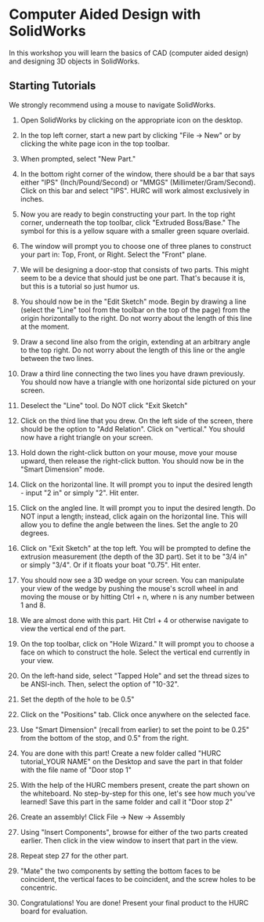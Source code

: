 # Computer Aided Design with SolidWorks

In this workshop you will learn the basics of CAD (computer aided design) and designing 3D objects in SolidWorks.

## Starting Tutorials

We strongly recommend using a mouse to navigate SolidWorks.

1. Open SolidWorks by clicking on the appropriate icon on the desktop.

2. In the top left corner, start a new part by clicking "File -> New" or by clicking the white page icon in the top toolbar.

3. When prompted, select "New Part."

4. In the bottom right corner of the window, there should be a bar that says either "IPS" (Inch/Pound/Second) or "MMGS" (Millimeter/Gram/Second). Click on this bar and select "IPS". HURC will work almost exclusively in inches.

5. Now you are ready to begin constructing your part. In the top right corner, underneath the top toolbar, click "Extruded Boss/Base." The symbol for this is a yellow square with a smaller green square overlaid.

6. The window will prompt you to choose one of three planes to construct your part in: Top, Front, or Right. Select the "Front" plane.

7. We will be designing a door-stop that consists of two parts. This might seem to be a device that should just be one part. That's because it is, but this is a tutorial so just humor us.

8. You should now be in the "Edit Sketch" mode. Begin by drawing a line (select the "Line" tool from the toolbar on the top of the page) from the origin horizontally to the right. Do not worry about the length of this line at the moment.

9. Draw a second line also from the origin, extending at an arbitrary angle to the top right. Do not worry about the length of this line or the angle between the two lines.

10. Draw a third line connecting the two lines you have drawn previously. You should now have a triangle with one horizontal side pictured on your screen.

11. Deselect the "Line" tool. Do NOT click "Exit Sketch"

12. Click on the third line that you drew. On the left side of the screen, there should be the option to "Add Relation". Click on "vertical." You should now have a right triangle on your screen.

13. Hold down the right-click button on your mouse, move your mouse upward, then release the right-click button. You should now be in the "Smart Dimension" mode.

14. Click on the horizontal line. It will prompt you to input the desired length - input "2 in" or simply "2". Hit enter.

15. Click on the angled line. It will prompt you to input the desired length. Do NOT input a length; instead, click again on the horizontal line. This will allow you to define the angle between the lines. Set the angle to 20 degrees.

16. Click on "Exit Sketch" at the top left. You will be prompted to define the extrusion measurement (the depth of the 3D part). Set it to be "3/4 in" or simply "3/4". Or if it floats your boat "0.75". Hit enter.

17. You should now see a 3D wedge on your screen. You can manipulate your view of the wedge by pushing the mouse's scroll wheel in and moving the mouse or by hitting Ctrl + n, where n is any number between 1 and 8.

18. We are almost done with this part. Hit Ctrl + 4 or otherwise navigate to view the vertical end of the part.

19. On the top toolbar, click on "Hole Wizard." It will prompt you to choose a face on which to construct the hole. Select the vertical end currently in your view.

20. On the left-hand side, select "Tapped Hole" and set the thread sizes to be ANSI-inch. Then, select the option of "10-32".

21. Set the depth of the hole to be 0.5"

22. Click on the "Positions" tab. Click once anywhere on the selected face.

23. Use "Smart Dimension" (recall from earlier) to set the point to be 0.25" from the bottom of the stop, and 0.5" from the right.

24. You are done with this part! Create a new folder called "HURC tutorial_YOUR NAME" on the Desktop and save the part in that folder with the file name of "Door stop 1"

25. With the help of the HURC members present, create the part shown on the whiteboard. No step-by-step for this one, let's see how much you've learned! Save this part in the same folder and call it "Door stop 2"

26. Create an assembly! Click File -> New -> Assembly

27. Using "Insert Components", browse for either of the two parts created earlier. Then click in the view window to insert that part in the view.

28. Repeat step 27 for the other part.

29. "Mate" the two components by setting the bottom faces to be coincident, the vertical faces to be coincident, and the screw holes to be concentric.

30. Congratulations! You are done! Present your final product to the HURC board for evaluation.
